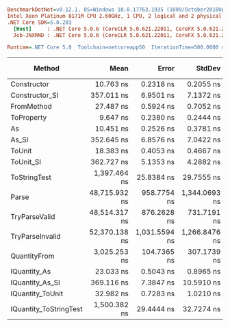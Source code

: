 ``` ini

BenchmarkDotNet=v0.12.1, OS=Windows 10.0.17763.1935 (1809/October2018Update/Redstone5)
Intel Xeon Platinum 8171M CPU 2.60GHz, 1 CPU, 2 logical and 2 physical cores
.NET Core SDK=5.0.203
  [Host]     : .NET Core 5.0.6 (CoreCLR 5.0.621.22011, CoreFX 5.0.621.22011), X64 RyuJIT
  Job-JNXRND : .NET Core 5.0.6 (CoreCLR 5.0.621.22011, CoreFX 5.0.621.22011), X64 RyuJIT

Runtime=.NET Core 5.0  Toolchain=netcoreapp50  IterationTime=500.0000 ms  

```
|                 Method |          Mean |         Error |        StdDev |  Gen 0 | Gen 1 | Gen 2 | Allocated |
|----------------------- |--------------:|--------------:|--------------:|-------:|------:|------:|----------:|
|            Constructor |     10.763 ns |     0.2318 ns |     0.2055 ns |      - |     - |     - |         - |
|         Constructor_SI |    357.011 ns |     6.9501 ns |     7.1372 ns | 0.0100 |     - |     - |     192 B |
|             FromMethod |     27.487 ns |     0.5924 ns |     0.7052 ns |      - |     - |     - |         - |
|             ToProperty |      9.647 ns |     0.2380 ns |     0.2444 ns |      - |     - |     - |         - |
|                     As |     10.451 ns |     0.2526 ns |     0.3781 ns |      - |     - |     - |         - |
|                  As_SI |    352.645 ns |     6.8576 ns |     7.0422 ns | 0.0099 |     - |     - |     192 B |
|                 ToUnit |     18.383 ns |     0.4053 ns |     0.4667 ns |      - |     - |     - |         - |
|              ToUnit_SI |    362.727 ns |     5.1353 ns |     4.2882 ns | 0.0101 |     - |     - |     192 B |
|           ToStringTest |  1,397.464 ns |    25.8384 ns |    29.7555 ns | 0.0479 |     - |     - |     944 B |
|                  Parse | 48,715.932 ns |   958.7754 ns | 1,344.0693 ns | 1.7484 |     - |     - |   33344 B |
|          TryParseValid | 48,514.317 ns |   876.2628 ns |   731.7191 ns | 1.7635 |     - |     - |   33320 B |
|        TryParseInvalid | 52,370.138 ns | 1,031.5594 ns | 1,266.8476 ns | 1.6589 |     - |     - |   32928 B |
|           QuantityFrom |  3,025.253 ns |   104.7365 ns |   307.1739 ns |      - |     - |     - |      56 B |
|           IQuantity_As |     23.033 ns |     0.5043 ns |     0.8965 ns | 0.0013 |     - |     - |      24 B |
|        IQuantity_As_SI |    369.116 ns |     7.3847 ns |    10.5910 ns | 0.0102 |     - |     - |     192 B |
|       IQuantity_ToUnit |     32.982 ns |     0.7283 ns |     1.0210 ns | 0.0030 |     - |     - |      56 B |
| IQuantity_ToStringTest |  1,500.382 ns |    29.4444 ns |    32.7274 ns | 0.0505 |     - |     - |     944 B |
